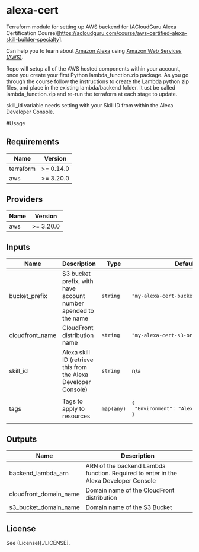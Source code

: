 # alexa-cert

Terraform module for setting up AWS backend for (ACloudGuru Alexa Certification Course)[https://acloudguru.com/course/aws-certified-alexa-skill-builder-specialty].

Can help you to learn about [Amazon Alexa](https://developer.amazon.com/alexa) using [Amazon Web Services (AWS)](https://aws.amazon.com/).


Repo will setup all of the AWS hosted components within your account, once you create your first Python lambda_function.zip package.
As you go through the course follow the instructions to create the Lambda python zip files, and place in the existing lambda/backend folder.  It ust be called lambda_function.zip and re-run the terraform at each stage to update.

skill_id variable needs setting with your Skill ID from within the Alexa Developer Console.

#Usage 


<!--- BEGIN_TF_DOCS --->
## Requirements

| Name | Version |
|------|---------|
| terraform | >= 0.14.0 |
| aws | >= 3.20.0 |

## Providers

| Name | Version |
|------|---------|
| aws | >= 3.20.0 |

## Inputs

| Name | Description | Type | Default | Required |
|------|-------------|------|---------|:--------:|
| bucket\_prefix | S3 bucket prefix, with have account number apended to the name | `string` | `"my-alexa-cert-bucket-"` | no |
| cloudfront\_name | CloudFront distribution name | `string` | `"my-alexa-cert-s3-origin"` | no |
| skill\_id | Alexa skill ID (retrieve this from the Alexa Developer Console) | `string` | n/a | yes |
| tags | Tags to apply to resources | `map(any)` | <pre>{<br>  "Environment": "Alexa-Certification"<br>}</pre> | no |

## Outputs

| Name | Description |
|------|-------------|
| backend\_lambda\_arn | ARN of the backend Lambda function.  Required to enter in the Alexa Developer Console |
| cloudfront\_domain\_name | Domain name of the CloudFront distribution |
| s3\_bucket\_domain\_name | Domain name of the S3 Bucket |

<!--- END_TF_DOCS --->

## License

See  (License)[./LICENSE].